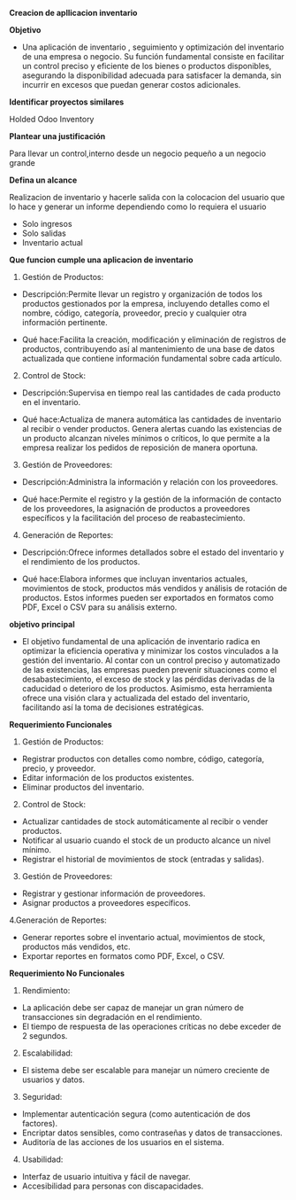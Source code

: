 **Creacion de apllicacion inventario**


**Objetivo**

- Una aplicación de inventario , seguimiento y optimización del inventario de una empresa o negocio. Su función fundamental consiste en facilitar un control preciso y eficiente de los bienes o productos disponibles, asegurando la disponibilidad adecuada para satisfacer la demanda, sin incurrir en excesos que puedan generar costos adicionales.

**Identificar proyectos similares**


Holded
Odoo Inventory


**Plantear una justificación**

Para llevar un control,interno desde un negocio pequeño a un negocio grande

**Defina un alcance**

Realizacion de inventario y hacerle salida con la colocacion del usuario que lo hace y generar un informe dependiendo como lo requiera el usuario
- Solo ingresos
- Solo salidas
- Inventario actual 



**Que funcion cumple una aplicacion de inventario**

1. Gestión de Productos:

- Descripción:Permite llevar un registro y organización de todos los productos gestionados por la empresa, incluyendo detalles como el nombre, código, categoría, proveedor, precio y cualquier otra información pertinente.

- Qué hace:Facilita la creación, modificación y eliminación de registros de productos, contribuyendo así al mantenimiento de una base de datos actualizada que contiene información fundamental sobre cada artículo.


2. Control de Stock:

- Descripción:Supervisa en tiempo real las cantidades de cada producto en el inventario.

- Qué hace:Actualiza de manera automática las cantidades de inventario al recibir o vender productos. Genera alertas cuando las existencias de un producto alcanzan niveles mínimos o críticos, lo que permite a la empresa realizar los pedidos de reposición de manera oportuna.


3. Gestión de Proveedores:

- Descripción:Administra la información y relación con los proveedores.

- Qué hace:Permite el registro y la gestión de la información de contacto de los proveedores, la asignación de productos a proveedores específicos y la facilitación del proceso de reabastecimiento.


4. Generación de Reportes:

- Descripción:Ofrece informes detallados sobre el estado del inventario y el rendimiento de los productos.

- Qué hace:Elabora informes que incluyan inventarios actuales, movimientos de stock, productos más vendidos y análisis de rotación de productos. Estos informes pueden ser exportados en formatos como PDF, Excel o CSV para su análisis externo.



**objetivo principal**
- El objetivo fundamental de una aplicación de inventario radica en optimizar la eficiencia operativa y minimizar los costos vinculados a la gestión del inventario. Al contar con un control preciso y automatizado de las existencias, las empresas pueden prevenir situaciones como el desabastecimiento, el exceso de stock y las pérdidas derivadas de la caducidad o deterioro de los productos. Asimismo, esta herramienta ofrece una visión clara y actualizada del estado del inventario, facilitando así la toma de decisiones estratégicas.



**Requerimiento Funcionales**


1. Gestión de Productos:

- Registrar productos con detalles como nombre, código, categoría, precio, y proveedor.
- Editar información de los productos existentes.
- Eliminar productos del inventario.

2. Control de Stock:

- Actualizar cantidades de stock automáticamente al recibir o vender productos.
- Notificar al usuario cuando el stock de un producto alcance un nivel mínimo.
- Registrar el historial de movimientos de stock (entradas y salidas).

3. Gestión de Proveedores:

- Registrar y gestionar información de proveedores.
- Asignar productos a proveedores específicos.

4.Generación de Reportes:

- Generar reportes sobre el inventario actual, movimientos de stock, productos más vendidos, etc.
- Exportar reportes en formatos como PDF, Excel, o CSV.


**Requerimiento No Funcionales**

1. Rendimiento:

- La aplicación debe ser capaz de manejar un gran número de transacciones sin degradación en el rendimiento.
- El tiempo de respuesta de las operaciones críticas no debe exceder de 2 segundos.

2. Escalabilidad:

- El sistema debe ser escalable para manejar un número creciente de usuarios y datos.

3. Seguridad:

- Implementar autenticación segura (como autenticación de dos factores).
- Encriptar datos sensibles, como contraseñas y datos de transacciones.
- Auditoría de las acciones de los usuarios en el sistema.

4. Usabilidad:

- Interfaz de usuario intuitiva y fácil de navegar.
- Accesibilidad para personas con discapacidades.